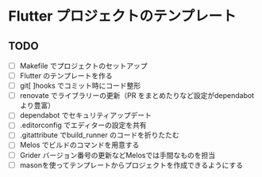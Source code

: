 # Flutter プロジェクトのテンプレート

## TODO

- [ ] Makefile でプロジェクトのセットアップ
- [ ] Flutter のテンプレートを作る
- [ ] git[ ]hooks でコミット時にコード整形
- [ ] renovate でライブラリーの更新（PR をまとめたりなど設定がdependabot より豊富）
- [ ] dependabot でセキュリティアップデート
- [ ] .editorconfig でエディターの設定を共有
- [ ] .gitattribute でbuild_runner のコードを折りたたむ
- [ ] Melos でビルドのコマンドを用意する
- [ ] Grider バージョン番号の更新などMelosでは手間なものを担当
- [ ] masonを使ってテンプレートからプロジェクトを作成できるようにする